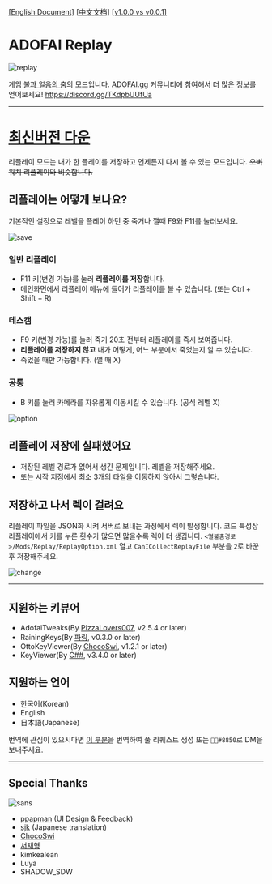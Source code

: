 [[English Document]](https://github.com/NoBrain0917/ADOFAI-Replay/blob/master/english_doc.md)
[[中文文档]](https://github.com/NoBrain0917/ADOFAI-Replay/simplified_chinese_doc.md)
[[v1.0.0 vs v0.0.1]](https://github.com/NoBrain0917/ADOFAI-Replay/blob/master/compare.md)

# ADOFAI Replay

![replay](https://github.com/NoBrain0917/Replay/blob/master/Resource/adofai.gif?raw=true)

게임 [불과 얼음의 춤](https://store.steampowered.com/app/977950/A_Dance_of_Fire_and_Ice/)의 모드입니다.
ADOFAI.gg 커뮤니티에 참여해서 더 많은 정보를 얻어보세요! https://discord.gg/TKdpbUUfUa

---

# [최신버전 다운](https://github.com/NoBrain0917/Replay/releases)

리플레이 모드는 내가 한 플레이를 저장하고 언제든지 다시 볼 수 있는 모드입니다. ~~오버워치 리플레이와 비슷합니다.~~

## 리플레이는 어떻게 보나요?
기본적인 설정으로 레벨을 플레이 하던 중 죽거나 깰때 F9와 F11를 눌러보세요.

![save](https://github.com/NoBrain0917/Replay/blob/master/Resource/save.png?raw=true)

### 일반 리플레이
 - F11 키(변경 가능)를 눌러 **리플레이를 저장**합니다.
 - 메인화면에서 리플레이 메뉴에 들어가 리플레이를 볼 수 있습니다. (또는 Ctrl + Shift + R)

### 데스캠
 - F9 키(변경 가능)를 눌러 죽기 20초 전부터 리플레이를 즉시 보여줍니다.
 - **리플레이를 저장하지 않고** 내가 어떻게, 어느 부분에서 죽었는지 알 수 있습니다.
 - 죽었을 때만 가능합니다. (깰 때 X)

### 공통
 - B 키를 눌러 카메라를 자유롭게 이동시킬 수 있습니다. (공식 레벨 X)


![option](https://github.com/NoBrain0917/Replay/blob/master/Resource/option.png?raw=true)

## 리플레이 저장에 실패했어요
 - 저장된 레벨 경로가 없어서 생긴 문제입니다. 레벨을 저장해주세요.
 - 또는 시작 지점에서 최소 3개의 타일을 이동하지 않아서 그렇습니다.

## 저장하고 나서 렉이 걸려요
리플레이 파일을 JSON화 시켜 서버로 보내는 과정에서 렉이 발생합니다.
코드 특성상 리플레이에서 키를 누른 횟수가 많으면 많을수록 렉이 더 생깁니다.
`<얼불춤경로>/Mods/Replay/ReplayOption.xml` 열고 `CanICollectReplayFile` 부분을 `2`로 바꾼후 저장해주세요.

![change](https://github.com/NoBrain0917/Replay/blob/master/Resource/change.png?raw=true)

---

## 지원하는 키뷰어
- AdofaiTweaks(By [PizzaLovers007](https://github.com/PizzaLovers007), v2.5.4 or later)
- RainingKeys(By [파링](https://github.com/pikokr), v0.3.0 or later)
- OttoKeyViewer(By [ChocoSwi](https://github.com/Sweet-Swi), v1.2.1 or later)
- KeyViewer(By [C##](https://github.com/c3nb), v3.4.0 or later)


## 지원하는 언어
- 한국어(Korean)
- English
- 日本語(Japanese)

번역에 관심이 있으시다면 [이 부분](https://github.com/NoBrain0917/ADOFAI-Replay/blob/master/Replay/Languages/Korean.cs)을 번역하여 풀 리퀘스트 생성 또는 `᲼᲼#8850`로 DM을 보내주세요.

---

## Special Thanks
![sans](https://github.com/NoBrain0917/Replay/blob/master/Resource/specialtanks.gif?raw=true)
- [ppapman](https://github.com/ppapman1) (UI Design & Feedback)
- [sjk](https://github.com/sjkim04) (Japanese translation)
- [ChocoSwi](https://github.com/Sweet-Swi)
- [서재형](https://github.com/tjwogud)
- kimkealean
- Luya
- SHADOW_SDW
